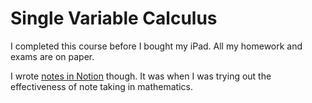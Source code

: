 # Single Variable Calculus
I completed this course before I bought my iPad. All my homework and exams are on paper.

I wrote [notes in Notion](https://bolder-spike-e07.notion.site/Single-Variable-Calculus-afef2c1429ba425b9c51c1b8767d6d76) though. It was when I was trying out the effectiveness of note taking in mathematics.
